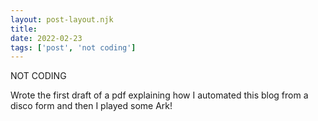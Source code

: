```yaml
---
layout: post-layout.njk
title: 
date: 2022-02-23
tags: ['post', 'not coding']
---
```

<!-- Excerpt Start -->
NOT CODING
<!-- Excerpt End -->

Wrote the first draft of a pdf explaining how I automated this blog from a disco form and then I played some Ark!
